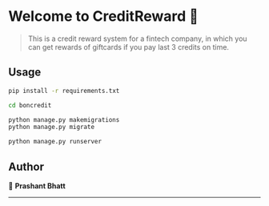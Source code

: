 # Welcome to CreditReward 👋

> This is a credit reward system for a fintech company, in which you can get rewards of giftcards if you pay last 3 credits on time.

## Usage

```sh
pip install -r requirements.txt 

cd boncredit

python manage.py makemigrations
python manage.py migrate

python manage.py runserver
```

## Author

👤 **Prashant Bhatt**


***